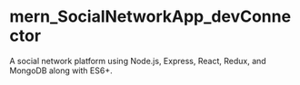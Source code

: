 # mern_SocialNetworkApp_devConnector
A social network platform using Node.js, Express, React, Redux, and MongoDB along with ES6+.
